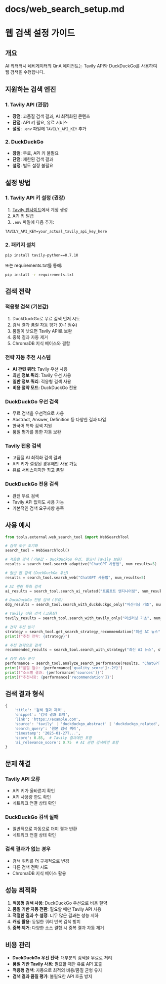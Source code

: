 # docs/web_search_setup.md
# 웹 검색 설정 가이드

## 개요

AI 리터러시 네비게이터의 QnA 에이전트는 Tavily API와 DuckDuckGo를 사용하여 웹 검색을 수행합니다.

## 지원하는 검색 엔진

### 1. Tavily API (권장)
- **장점**: 고품질 검색 결과, AI 최적화된 콘텐츠
- **단점**: API 키 필요, 유료 서비스
- **설정**: `.env` 파일에 `TAVILY_API_KEY` 추가

### 2. DuckDuckGo
- **장점**: 무료, API 키 불필요
- **단점**: 제한된 검색 결과
- **설정**: 별도 설정 불필요

## 설정 방법

### 1. Tavily API 키 설정 (권장)

1. [Tavily 웹사이트](https://tavily.com)에서 계정 생성
2. API 키 발급
3. `.env` 파일에 다음 추가:
```env
TAVILY_API_KEY=your_actual_tavily_api_key_here
```

### 2. 패키지 설치

```bash
pip install tavily-python==0.7.10
```

또는 requirements.txt를 통해:
```bash
pip install -r requirements.txt
```

## 검색 전략

### 적응형 검색 (기본값)
1. DuckDuckGo로 무료 검색 먼저 시도
2. 검색 결과 품질 자동 평가 (0-1 점수)
3. 품질이 낮으면 Tavily API로 보완
4. 중복 결과 자동 제거
5. ChromaDB 지식 베이스와 결합

### 전략 자동 추천 시스템
- **AI 관련 쿼리**: Tavily 우선 사용
- **최신 정보 쿼리**: Tavily 우선 사용  
- **일반 정보 쿼리**: 적응형 검색 사용
- **비용 절약 모드**: DuckDuckGo 전용

### DuckDuckGo 우선 검색
- 무료 검색을 우선적으로 사용
- Abstract, Answer, Definition 등 다양한 결과 타입
- 한국어 특화 검색 지원
- 품질 평가를 통한 자동 보완

### Tavily 전용 검색
- 고품질 AI 최적화 검색 결과
- API 키가 설정된 경우에만 사용 가능
- 유료 서비스이지만 최고 품질

### DuckDuckGo 전용 검색
- 완전 무료 검색
- Tavily API 없이도 사용 가능
- 기본적인 검색 요구사항 충족

## 사용 예시

```python
from tools.external.web_search_tool import WebSearchTool

# 검색 도구 초기화
search_tool = WebSearchTool()

# 적응형 검색 (기본값 - DuckDuckGo 우선, 필요시 Tavily 보완)
results = search_tool.search_adaptive("ChatGPT 사용법", num_results=5)

# 일반 웹 검색 (DuckDuckGo 우선)
results = search_tool.search_web("ChatGPT 사용법", num_results=5)

# AI 관련 특화 검색
ai_results = search_tool.search_ai_related("프롬프트 엔지니어링", num_results=3)

# DuckDuckGo 전용 검색 (무료)
ddg_results = search_tool.search_with_duckduckgo_only("머신러닝 기초", num_results=5)

# Tavily 전용 검색 (고품질)
tavily_results = search_tool.search_with_tavily_only("머신러닝 기초", num_results=5)

# 전략 추천 받기
strategy = search_tool.get_search_strategy_recommendation("최신 AI 뉴스")
print(f"추천 전략: {strategy}")

# 추천 전략으로 검색
recommended_results = search_tool.search_with_strategy("최신 AI 뉴스", strategy, num_results=5)

# 검색 성능 분석
performance = search_tool.analyze_search_performance(results, "ChatGPT 사용법")
print(f"품질 점수: {performance['quality_score']:.2f}")
print(f"소스별 결과: {performance['sources']}")
print(f"추천사항: {performance['recommendation']}")
```

## 검색 결과 형식

```python
{
    'title': '검색 결과 제목',
    'snippet': '검색 결과 요약',
    'link': 'https://example.com',
    'source': 'tavily' | 'duckduckgo_abstract' | 'duckduckgo_related',
    'search_query': '원본 검색 쿼리',
    'timestamp': '2025-01-27T...',
    'score': 0.85,  # Tavily 결과에만 포함
    'ai_relevance_score': 0.75  # AI 관련 검색에만 포함
}
```

## 문제 해결

### Tavily API 오류
- API 키가 올바른지 확인
- API 사용량 한도 확인
- 네트워크 연결 상태 확인

### DuckDuckGo 검색 실패
- 일반적으로 자동으로 더미 결과 반환
- 네트워크 연결 상태 확인

### 검색 결과가 없는 경우
- 검색 쿼리를 더 구체적으로 변경
- 다른 검색 전략 시도
- ChromaDB 지식 베이스 활용

## 성능 최적화

1. **적응형 검색 사용**: DuckDuckGo 우선으로 비용 절약
2. **품질 기반 자동 전환**: 필요할 때만 Tavily API 사용
3. **적절한 결과 수 설정**: 너무 많은 결과는 성능 저하
4. **캐싱 활용**: 동일한 쿼리 반복 검색 방지
5. **중복 제거**: 다양한 소스 결합 시 중복 결과 자동 제거

## 비용 관리

- **DuckDuckGo 우선 전략**: 대부분의 검색을 무료로 처리
- **품질 기반 Tavily 사용**: 필요할 때만 유료 API 호출
- **적응형 검색**: 자동으로 최적의 비용/품질 균형 유지
- **검색 결과 품질 평가**: 불필요한 API 호출 방지